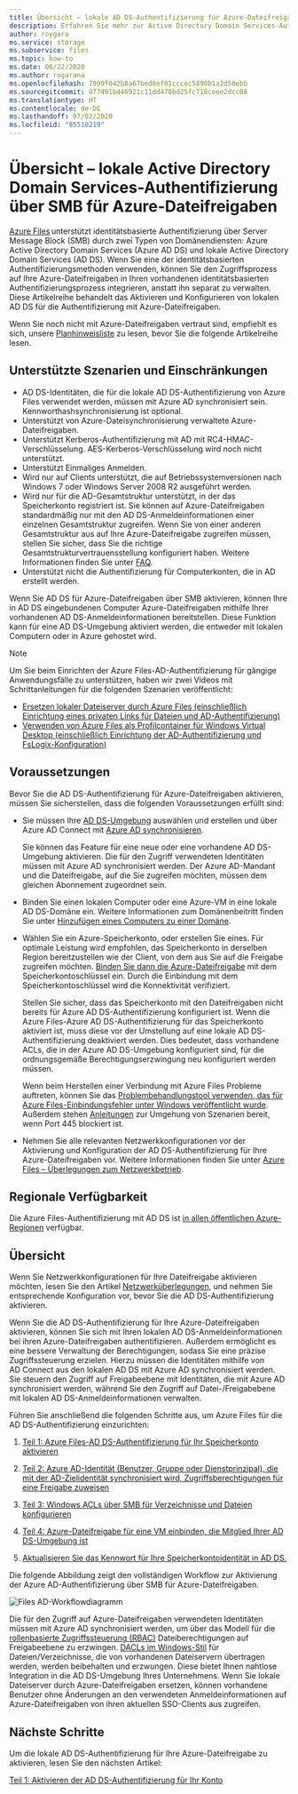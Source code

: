 ```yaml
---
title: Übersicht – lokale AD DS-Authentifizierung für Azure-Dateifreigaben
description: Erfahren Sie mehr zur Active Directory Domain Services-Authentifizierung (AD DS) für Azure-Dateifreigaben. Dieser Artikel behandelt Supportszenarien und Verfügbarkeit und erläutert, wie die Berechtigungen zwischen Ihrem AD DS und Azure Active Directory funktionieren.
author: roygara
ms.service: storage
ms.subservice: files
ms.topic: how-to
ms.date: 06/22/2020
ms.author: rogarana
ms.openlocfilehash: 7999f042b8a67bed8ef01cccec5890b1a2d58ebb
ms.sourcegitcommit: 877491bd46921c11dd478bd25fc718ceee2dcc08
ms.translationtype: HT
ms.contentlocale: de-DE
ms.lasthandoff: 07/02/2020
ms.locfileid: "85510219"
---
```

# <a name="overview---on-premises-active-directory-domain-services-authentication-over-smb-for-azure-file-shares"></a>Übersicht – lokale Active Directory Domain Services-Authentifizierung über SMB für Azure-Dateifreigaben

[Azure Files](storage-files-introduction.md) unterstützt identitätsbasierte Authentifizierung über Server Message Block (SMB) durch zwei Typen von Domänendiensten: Azure Active Directory Domain Services (Azure AD DS) und lokale Active Directory Domain Services (AD DS). Wenn Sie eine der identitätsbasierten Authentifizierungsmethoden verwenden, können Sie den Zugriffsprozess auf Ihre Azure-Dateifreigaben in Ihren vorhandenen identitätsbasierten Authentifizierungsprozess integrieren, anstatt ihn separat zu verwalten. Diese Artikelreihe behandelt das Aktivieren und Konfigurieren von lokalen AD DS für die Authentifizierung mit Azure-Dateifreigaben.

Wenn Sie noch nicht mit Azure-Dateifreigaben vertraut sind, empfiehlt es sich, unsere [Planhinweisliste](storage-files-planning.md) zu lesen, bevor Sie die folgende Artikelreihe lesen.

## <a name="supported-scenarios-and-restrictions"></a>Unterstützte Szenarien und Einschränkungen

- AD DS-Identitäten, die für die lokale AD DS-Authentifizierung von Azure Files verwendet werden, müssen mit Azure AD synchronisiert sein. Kennworthashsynchronisierung ist optional. 
- Unterstützt von Azure-Dateisynchronisierung verwaltete Azure-Dateifreigaben.
- Unterstützt Kerberos-Authentifizierung mit AD mit RC4-HMAC-Verschlüsselung. AES-Kerberos-Verschlüsselung wird noch nicht unterstützt.
- Unterstützt Einmaliges Anmelden.
- Wird nur auf Clients unterstützt, die auf Betriebssystemversionen nach Windows 7 oder Windows Server 2008 R2 ausgeführt werden.
- Wird nur für die AD-Gesamtstruktur unterstützt, in der das Speicherkonto registriert ist. Sie können auf Azure-Dateifreigaben standardmäßig nur mit den AD DS-Anmeldeinformationen einer einzelnen Gesamtstruktur zugreifen. Wenn Sie von einer anderen Gesamtstruktur aus auf Ihre Azure-Dateifreigabe zugreifen müssen, stellen Sie sicher, dass Sie die richtige Gesamtstrukturvertrauensstellung konfiguriert haben. Weitere Informationen finden Sie unter [FAQ](storage-files-faq.md#ad-ds--azure-ad-ds-authentication).
- Unterstützt nicht die Authentifizierung für Computerkonten, die in AD erstellt werden. 

Wenn Sie AD DS für Azure-Dateifreigaben über SMB aktivieren, können Ihre in AD DS eingebundenen Computer Azure-Dateifreigaben mithilfe Ihrer vorhandenen AD DS-Anmeldeinformationen bereitstellen. Diese Funktion kann für eine AD DS-Umgebung aktiviert werden, die entweder mit lokalen Computern oder in Azure gehostet wird.

> [!NOTE]
> Um Sie beim Einrichten der Azure Files-AD-Authentifizierung für gängige Anwendungsfälle zu unterstützen, haben wir zwei Videos mit Schrittanleitungen für die folgenden Szenarien veröffentlicht:
> - [Ersetzen lokaler Dateiserver durch Azure Files (einschließlich Einrichtung eines privaten Links für Dateien und AD-Authentifizierung)](https://sec.ch9.ms/ch9/3358/0addac01-3606-4e30-ad7b-f195f3ab3358/ITOpsTalkAzureFiles_high.mp4)
> - [Verwenden von Azure Files als Profilcontainer für Windows Virtual Desktop (einschließlich Einrichtung der AD-Authentifizierung und FsLogix-Konfiguration)](https://www.youtube.com/embed/9S5A1IJqfOQ)

## <a name="prerequisites"></a>Voraussetzungen 

Bevor Sie die AD DS-Authentifizierung für Azure-Dateifreigaben aktivieren, müssen Sie sicherstellen, dass die folgenden Voraussetzungen erfüllt sind: 

- Sie müssen Ihre [AD DS-Umgebung](https://docs.microsoft.com/windows-server/identity/ad-ds/get-started/virtual-dc/active-directory-domain-services-overview) auswählen und erstellen und über Azure AD Connect mit [Azure AD synchronisieren](../../active-directory/hybrid/how-to-connect-install-roadmap.md). 

    Sie können das Feature für eine neue oder eine vorhandene AD DS-Umgebung aktivieren. Die für den Zugriff verwendeten Identitäten müssen mit Azure AD synchronisiert werden. Der Azure AD-Mandant und die Dateifreigabe, auf die Sie zugreifen möchten, müssen dem gleichen Abonnement zugeordnet sein.

- Binden Sie einen lokalen Computer oder eine Azure-VM in eine lokale AD DS-Domäne ein. Weitere Informationen zum Domänenbeitritt finden Sie unter [Hinzufügen eines Computers zu einer Domäne](https://docs.microsoft.com/windows-server/identity/ad-fs/deployment/join-a-computer-to-a-domain).

- Wählen Sie ein Azure-Speicherkonto, oder erstellen Sie eines.  Für optimale Leistung wird empfohlen, das Speicherkonto in derselben Region bereitzustellen wie der Client, von dem aus Sie auf die Freigabe zugreifen möchten. [Binden Sie dann die Azure-Dateifreigabe](storage-how-to-use-files-windows.md) mit dem Speicherkontoschlüssel ein. Durch die Einbindung mit dem Speicherkontoschlüssel wird die Konnektivität verifiziert.

    Stellen Sie sicher, dass das Speicherkonto mit den Dateifreigaben nicht bereits für Azure AD DS-Authentifizierung konfiguriert ist. Wenn die Azure Files-Azure AD DS-Authentifizierung für das Speicherkonto aktiviert ist, muss diese vor der Umstellung auf eine lokale AD DS-Authentifizierung deaktiviert werden. Dies bedeutet, dass vorhandene ACLs, die in der Azure AD DS-Umgebung konfiguriert sind, für die ordnungsgemäße Berechtigungserzwingung neu konfiguriert werden müssen.

    Wenn beim Herstellen einer Verbindung mit Azure Files Probleme auftreten, können Sie das [Problembehandlungstool verwenden, das für Azure Files-Einbindungsfehler unter Windows veröffentlicht wurde](https://gallery.technet.microsoft.com/Troubleshooting-tool-for-a9fa1fe5). Außerdem stehen [Anleitungen](https://docs.microsoft.com/azure/storage/files/storage-files-faq#on-premises-access) zur Umgehung von Szenarien bereit, wenn Port 445 blockiert ist. 

- Nehmen Sie alle relevanten Netzwerkkonfigurationen vor der Aktivierung und Konfiguration der AD DS-Authentifizierung für Ihre Azure-Dateifreigaben vor. Weitere Informationen finden Sie unter [Azure Files – Überlegungen zum Netzwerkbetrieb](storage-files-networking-overview.md).

## <a name="regional-availability"></a>Regionale Verfügbarkeit

Die Azure Files-Authentifizierung mit AD DS ist [in allen öffentlichen Azure-Regionen](https://azure.microsoft.com/global-infrastructure/locations/) verfügbar.

## <a name="overview"></a>Übersicht

Wenn Sie Netzwerkkonfigurationen für Ihre Dateifreigabe aktivieren möchten, lesen Sie den Artikel [Netzwerküberlegungen](https://docs.microsoft.com/azure/storage/files/storage-files-networking-overview), und nehmen Sie entsprechende Konfiguration vor, bevor Sie die AD DS-Authentifizierung aktivieren.

Wenn Sie die AD DS-Authentifizierung für Ihre Azure-Dateifreigaben aktivieren, können Sie sich mit Ihren lokalen AD DS-Anmeldeinformationen bei ihren Azure-Dateifreigaben authentifizieren. Außerdem ermöglicht es eine bessere Verwaltung der Berechtigungen, sodass Sie eine präzise Zugriffssteuerung erzielen. Hierzu müssen die Identitäten mithilfe von AD Connect aus den lokalen AD DS mit Azure AD synchronisiert werden. Sie steuern den Zugriff auf Freigabeebene mit Identitäten, die mit Azure AD synchronisiert werden, während Sie den Zugriff auf Datei-/Freigabebene mit lokalen AD DS-Anmeldeinformationen verwalten.

Führen Sie anschließend die folgenden Schritte aus, um Azure Files für die AD DS-Authentifizierung einzurichten: 

1. [Teil 1: Azure Files-AD DS-Authentifizierung für Ihr Speicherkonto aktivieren](storage-files-identity-ad-ds-enable.md)

1. [Teil 2: Azure AD-Identität (Benutzer, Gruppe oder Dienstprinzipal), die mit der AD-Zielidentität synchronisiert wird, Zugriffsberechtigungen für eine Freigabe zuweisen](storage-files-identity-ad-ds-assign-permissions.md)

1. [Teil 3: Windows ACLs über SMB für Verzeichnisse und Dateien konfigurieren](storage-files-identity-ad-ds-configure-permissions.md)
 
1. [Teil 4: Azure-Dateifreigabe für eine VM einbinden, die Mitglied Ihrer AD DS-Umgebung ist](storage-files-identity-ad-ds-mount-file-share.md)

1. [Aktualisieren Sie das Kennwort für Ihre Speicherkontoidentität in AD DS.](storage-files-identity-ad-ds-update-password.md)

Die folgende Abbildung zeigt den vollständigen Workflow zur Aktivierung der Azure AD-Authentifizierung über SMB für Azure-Dateifreigaben. 

![Files AD-Workflowdiagramm](media/storage-files-active-directory-domain-services-enable/diagram-files-ad.png)

Die für den Zugriff auf Azure-Dateifreigaben verwendeten Identitäten müssen mit Azure AD synchronisiert werden, um über das Modell für die [rollenbasierte Zugriffssteuerung (RBAC)](../../role-based-access-control/overview.md) Dateiberechtigungen auf Freigabeebene zu erzwingen. [DACLs im Windows-Stil](https://docs.microsoft.com/previous-versions/technet-magazine/cc161041(v=msdn.10)?redirectedfrom=MSDN) für Dateien/Verzeichnisse, die von vorhandenen Dateiservern übertragen werden, werden beibehalten und erzwungen. Diese bietet Ihnen nahtlose Integration in die AD DS-Umgebung Ihres Unternehmens. Wenn Sie lokale Dateiserver durch Azure-Dateifreigaben ersetzen, können vorhandene Benutzer ohne Änderungen an den verwendeten Anmeldeinformationen auf Azure-Dateifreigaben von ihren aktuellen SSO-Clients aus zugreifen.  

## <a name="next-steps"></a>Nächste Schritte

Um die lokale AD DS-Authentifizierung für Ihre Azure-Dateifreigabe zu aktivieren, lesen Sie den nächsten Artikel:

[Teil 1: Aktivieren der AD DS-Authentifizierung für Ihr Konto](storage-files-identity-ad-ds-enable.md)
